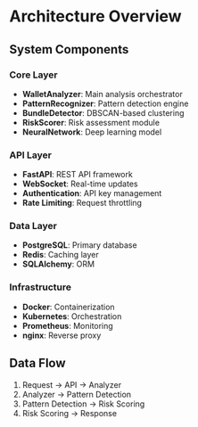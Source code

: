 # Architecture Overview

## System Components

### Core Layer
- **WalletAnalyzer**: Main analysis orchestrator
- **PatternRecognizer**: Pattern detection engine
- **BundleDetector**: DBSCAN-based clustering
- **RiskScorer**: Risk assessment module
- **NeuralNetwork**: Deep learning model

### API Layer
- **FastAPI**: REST API framework
- **WebSocket**: Real-time updates
- **Authentication**: API key management
- **Rate Limiting**: Request throttling

### Data Layer
- **PostgreSQL**: Primary database
- **Redis**: Caching layer
- **SQLAlchemy**: ORM

### Infrastructure
- **Docker**: Containerization
- **Kubernetes**: Orchestration
- **Prometheus**: Monitoring
- **nginx**: Reverse proxy

## Data Flow
1. Request → API → Analyzer
2. Analyzer → Pattern Detection
3. Pattern Detection → Risk Scoring
4. Risk Scoring → Response
